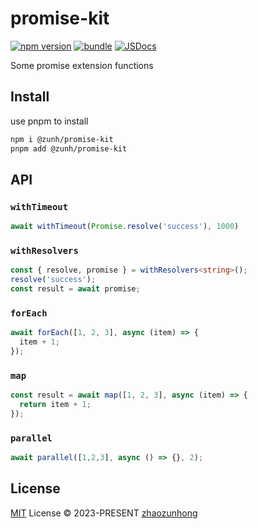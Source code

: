 # promise-kit

[![npm version][npm-version-src]][npm-version-href]
[![bundle][bundle-src]][bundle-href]
[![JSDocs][jsdocs-src]][jsdocs-href]

Some promise extension functions

## Install

use pnpm to install

```sh
npm i @zunh/promise-kit
pnpm add @zunh/promise-kit
```

## API

### `withTimeout`

```typescript
await withTimeout(Promise.resolve('success'), 1000)
```

### `withResolvers`

```typescript
const { resolve, promise } = withResolvers<string>();
resolve('success');
const result = await promise;
```

### `forEach`

```typescript
await forEach([1, 2, 3], async (item) => {
  item + 1;
});
```

### `map`

```typescript
const result = await map([1, 2, 3], async (item) => {
  return item + 1;
});
```

### `parallel`

```typescript
await parallel([1,2,3], async () => {}, 2);
```

## License

[MIT](./LICENSE) License © 2023-PRESENT [zhaozunhong](https://github.com/zhaozunhong)

<!-- Badges -->

[npm-version-src]: https://img.shields.io/npm/v/@zunh/promise-kit?style=flat&colorA=080f12&colorB=1fa669
[npm-version-href]: https://npmjs.com/package/@zunh/promise-kit
[bundle-src]: https://img.shields.io/bundlephobia/minzip/@zunh/onion?style=flat&colorA=080f12&colorB=1fa669&label=minzip
[bundle-href]: https://bundlephobia.com/result?p=@zunh/promise-kit
[jsdocs-src]: https://img.shields.io/badge/jsdocs-reference-080f12?style=flat&colorA=080f12&colorB=1fa669
[jsdocs-href]: https://www.jsdocs.io/package/@zunh/promise-kit
